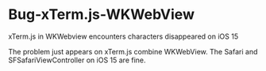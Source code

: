 # Bug-xTerm.js-WKWebView

xTerm.js in WKWebview encounters characters disappeared on iOS 15

The problem just appears on xTerm.js combine WKWebView. The Safari and SFSafariViewController on iOS 15 are fine.
